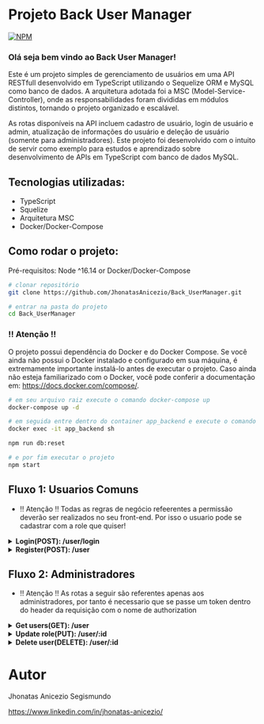 # Projeto Back User Manager
[![NPM](https://img.shields.io/bower/l/api)](https://github.com/JhonatasAnicezio/Back_UserManager/blob/main/LICENSE)

### Olá seja bem vindo ao Back User Manager!

Este é um projeto simples de gerenciamento de usuários em uma API RESTfull desenvolvido em TypeScript utilizando o Sequelize ORM e MySQL como banco de dados. A arquitetura adotada foi a MSC (Model-Service-Controller), onde as responsabilidades foram divididas em módulos distintos, tornando o projeto organizado e escalável.

As rotas disponíveis na API incluem cadastro de usuário, login de usuário e admin, atualização de informações do usuário e deleção de usuário (somente para administradores). Este projeto foi desenvolvido com o intuito de servir como exemplo para estudos e aprendizado sobre desenvolvimento de APIs em TypeScript com banco de dados MySQL.

## Tecnologias utilizadas:
  - TypeScript
  - Squelize
  - Arquitetura MSC
  - Docker/Docker-Compose
  
## Como rodar o projeto:
Pré-requisitos: Node ^16.14
or
Docker/Docker-Compose

```bash
# clonar repositório
git clone https://github.com/JhonatasAnicezio/Back_UserManager.git

# entrar na pasta do projeto
cd Back_UserManager
```
### !! Atenção !!
O projeto possui dependência do Docker e do Docker Compose. Se você ainda não possui o Docker instalado e configurado em sua máquina, é extremamente importante instalá-lo antes de executar o projeto. Caso ainda não esteja familiarizado com o Docker, você pode conferir a documentação em: https://docs.docker.com/compose/.

```bash
# em seu arquivo raiz execute o comando docker-compose up
docker-compose up -d

# em seguida entre dentro do container app_backend e execute o comando db:reset
docker exec -it app_backend sh

npm run db:reset

# e por fim executar o projeto
npm start
```

## Fluxo 1: Usuarios Comuns
-  !! Atenção !! Todas as regras de negócio refeerentes a permissão deverão ser realizados no seu front-end. Por isso o usuario pode se cadastrar com a role que quiser!
<details>
  <summary><strong> Login(POST): /user/login </strong></summary>
  
  - Para a realização do login deve se passar os seguintes dados dentro do body:

```json
  {
    "email": "user@user.com",
    "password": "secret_user"
  },
```
  se todas as informações estiverem corretas será retornado um token:
  
```json
  {
    "token": "eyJhbGciOiJIUzI1NiIsInR5cCI6IkpXVCJ9.eyJwYXlsb2FkIjp7InBheWxvYWQiOnsiaWQiOjIsIm5hbWUiOiJVc2VyIiwiZW1haWwiOiJ1c2VyQHVzZXIuY29tIiwicGFzc3dvcmQiOiIkMmEkMDgkWThBYmk4alh2c1h5cW0ucm1wMEIudVFCQTVxVXo3VDZHaGxnL0N2VnIvZ0x4WWo1VUFaVk8iLCJyb2xlIjoidXNlciJ9fSwiaWF0IjoxNjgzNjU2MjkyLCJleHAiOjE2ODM5MTU0OTJ9.4JlOZRUbK8Dw9Sn0RewMqgpJcR0DyyQ0E2WHZqPxgok"
  },
```
</details>

<details>
  <summary><strong> Register(POST): /user </strong></summary>

  - Para a realização do cadastro deve se passar os seguintes dados dentro do body:

```json
  {
    "email": "mi@fernands.com",
    "password": "mi123456",
    "name": "milena fernands",
    "role": "user"
  }
```
  se todas as informações estiverem corretas será retornado um token referente ao novo usuario cadastrado:
  
```json
  {
    "token": "eyJhbGciOiJIUzI1NiIsInR5cCI6IkpXVCJ9.eyJwYXlsb2FkIjp7InBheWxvYWQiOnsiaWQiOjMsIm5hbWUiOiJtaWxlbmEgZmVybmFuZHMiLCJlbWFpbCI6Im1pQGZlcm5hbmRzLmNvbSIsInBhc3N3b3JkIjoiJDJhJDA4JDVYSTlTczJjc2tWVkxlMG9YZjM0YnVGUkZkN3E5WXNoMlkwWURFbnB1VEV6TFhKSm1RbGJtIiwicm9sZSI6InVzZXIifX0sImlhdCI6MTY4MzY1NzAwNSwiZXhwIjoxNjgzOTE2MjA1fQ.CtOv56mk3nxlZNnExKYID-mtE80OcBmZYaRYCAzq7Wk"
  },
```
</details>

## Fluxo 2: Administradores
-  !! Atenção !! As rotas a seguir são referentes apenas aos administradores, por tanto é necessario que se passe um token dentro do header da requisição com o nome de authorization

<details>
  <summary><strong> Get users(GET): /user </strong></summary>
  
  retorno da requisição
  
```json
{
  "users": [
    {
      "id": 2,
      "name": "jhonatas anicezio",
      "email": "jhonatas@anicezio.com",
      "role": "user"
    },
    {
      "id": 3,
      "name": "milena fernands",
      "email": "mi@fernands.com",
      "role": "user"
    }
  ]
}
```
</details>

<details>
  <summary><strong> Update role(PUT): /user/:id </strong></summary>

  - Para a realização do cadastro deve se passar o parametro id do usuario que você quer alterar, e passar o novo cargo pelo body:

```json
  {
    "role": "admin"
  },
```
  
  se todas as informações estiverem corretas será retornado uma mensagem de sucesso:
  
```json
{
  "message": "successfully updated"
},
```
</details>

<details>
  <summary><strong> Delete user(DELETE): /user/:id </strong></summary>

  - Para remover um usuario deve se passar o seu id pelo parametro do endpoint:
  
  Esta operação não possui um retorno em json
</details>


# Autor

Jhonatas Anicezio Segismundo

https://www.linkedin.com/in/jhonatas-anicezio/
